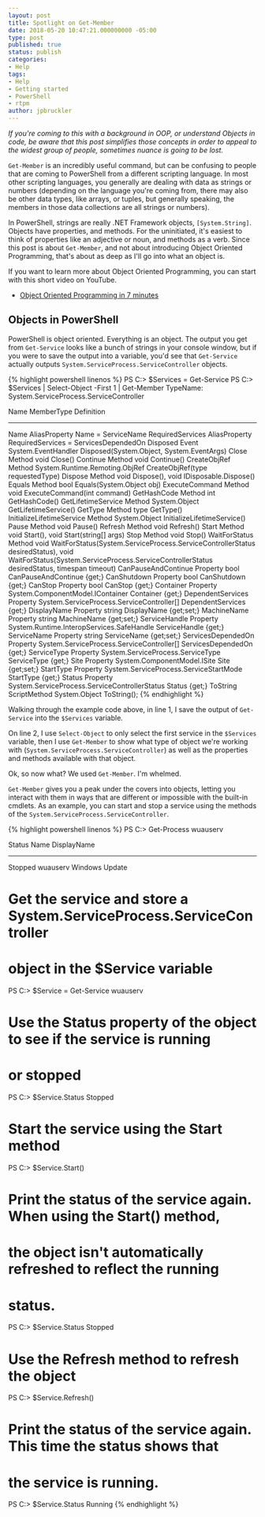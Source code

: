 ```yaml
---
layout: post
title: Spotlight on Get-Member
date: 2018-05-20 10:47:21.000000000 -05:00
type: post
published: true
status: publish
categories:
- Help
tags:
- Help
- Getting started
- PowerShell
- rtpm
author: jpbruckler
---
```


_If you're coming to this with a background in OOP, or understand Objects in code, be aware that
this post simplifies those concepts in order to appeal to the widest group of people, sometimes
nuance is going to be lost._

`Get-Member` is an incredibly useful command, but can be confusing to people that are coming to
PowerShell from a different scripting language. In most other scripting languages, you generally
are dealing with data as strings or numbers (depending on the language you're coming from, there
may also be other data types, like arrays, or tuples, but generally speaking, the members in those
data collections are all strings or numbers).

In PowerShell, strings are really .NET Framework objects, `[System.String]`. Objects have properties,
and methods. For the uninitiated, it's easiest to think of properties like an adjective or noun, and
methods as a verb. Since this post is about `Get-Member`, and not about introducing Object Oriented
Programming, that's about as deep as I'll go into what an object is.

If you want to learn more about Object Oriented Programming, you can start with this short video on
YouTube.

* [Object Oriented Programming in 7 minutes](https://www.youtube.com/watch?v=pTB0EiLXUC8)

## Objects in PowerShell

PowerShell is object oriented. Everything is an object. The output you get from `Get-Service` looks
like a bunch of strings in your console window, but if you were to save the output into a variable,
you'd see that `Get-Service` actually outputs `System.ServiceProcess.ServiceController` objects.

{% highlight powershell linenos %}
PS C:\> $Services = Get-Service
PS C:\> $Services | Select-Object -First 1 | Get-Member
   TypeName: System.ServiceProcess.ServiceController

Name                      MemberType    Definition
----                      ----------    ----------
Name                      AliasProperty Name = ServiceName
RequiredServices          AliasProperty RequiredServices = ServicesDependedOn
Disposed                  Event         System.EventHandler Disposed(System.Object, System.EventArgs)
Close                     Method        void Close()
Continue                  Method        void Continue()
CreateObjRef              Method        System.Runtime.Remoting.ObjRef CreateObjRef(type requestedType)
Dispose                   Method        void Dispose(), void IDisposable.Dispose()
Equals                    Method        bool Equals(System.Object obj)
ExecuteCommand            Method        void ExecuteCommand(int command)
GetHashCode               Method        int GetHashCode()
GetLifetimeService        Method        System.Object GetLifetimeService()
GetType                   Method        type GetType()
InitializeLifetimeService Method        System.Object InitializeLifetimeService()
Pause                     Method        void Pause()
Refresh                   Method        void Refresh()
Start                     Method        void Start(), void Start(string[] args)
Stop                      Method        void Stop()
WaitForStatus             Method        void WaitForStatus(System.ServiceProcess.ServiceControllerStatus desiredStatus), void WaitForStatus(System.ServiceProcess.ServiceControllerStatus desiredStatus, timespan timeout)
CanPauseAndContinue       Property      bool CanPauseAndContinue {get;}
CanShutdown               Property      bool CanShutdown {get;}
CanStop                   Property      bool CanStop {get;}
Container                 Property      System.ComponentModel.IContainer Container {get;}
DependentServices         Property      System.ServiceProcess.ServiceController[] DependentServices {get;}
DisplayName               Property      string DisplayName {get;set;}
MachineName               Property      string MachineName {get;set;}
ServiceHandle             Property      System.Runtime.InteropServices.SafeHandle ServiceHandle {get;}
ServiceName               Property      string ServiceName {get;set;}
ServicesDependedOn        Property      System.ServiceProcess.ServiceController[] ServicesDependedOn {get;}
ServiceType               Property      System.ServiceProcess.ServiceType ServiceType {get;}
Site                      Property      System.ComponentModel.ISite Site {get;set;}
StartType                 Property      System.ServiceProcess.ServiceStartMode StartType {get;}
Status                    Property      System.ServiceProcess.ServiceControllerStatus Status {get;}
ToString                  ScriptMethod  System.Object ToString();
{% endhighlight %}

Walking through the example code above, in line 1, I save the output of `Get-Service` into the
`$Services` variable.

On line 2, I use `Select-Object` to only select the first service in the `$Services` variable,
then I use `Get-Member` to show what type of object we're working with (`System.ServiceProcess.ServiceController`)
as well as the properties and methods available with that object.

Ok, so now what? We used `Get-Member`. I'm whelmed.

`Get-Member` gives you a peak under the covers into objects, letting you interact with them in ways
that are different or impossible with the built-in cmdlets. As an example, you can start and stop a
service using the methods of the `System.ServiceProcess.ServiceController`.

{% highlight powershell linenos %}
PS C:\> Get-Process wuauserv

Status   Name               DisplayName
------   ----               -----------
Stopped  wuauserv           Windows Update

# Get the service and store a System.ServiceProcess.ServiceController
# object in the $Service variable
PS C:\> $Service = Get-Service wuauserv

# Use the Status property of the object to see if the service is running
# or stopped
PS C:\> $Service.Status
Stopped

# Start the service using the Start method
PS C:\> $Service.Start()

# Print the status of the service again. When using the Start() method,
# the object isn't automatically refreshed to reflect the running
# status.
PS C:\> $Service.Status
Stopped

# Use the Refresh method to refresh the object
PS C:\> $Service.Refresh()

# Print the status of the service again. This time the status shows that
# the service is running.
PS C:\> $Service.Status
Running
{% endhighlight %}